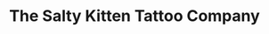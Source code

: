 ---
title: "The Salty Kitten Tattoo Company"
url: /murray/the-salty-kitten-tattoo-company/
shop: tattoo
---